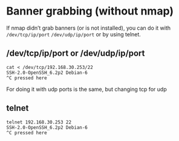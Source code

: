 # Banner grabbing \(without nmap\)

If nmap didn’t grab banners \(or is not installed\), you can do it with `/dev/tcp/ip/port` `/dev/udp/ip/port` or by using telnet.

## **/dev/tcp/ip/port or /dev/udp/ip/port**

```text
cat < /dev/tcp/192.168.30.253/22
SSH-2.0-OpenSSH_6.2p2 Debian-6
^C pressed here
```

For doing it with udp ports is the same, but changing tcp for udp

## **telnet**

```text
telnet 192.168.30.253 22
SSH-2.0-OpenSSH_6.2p2 Debian-6
^C pressed here
```

